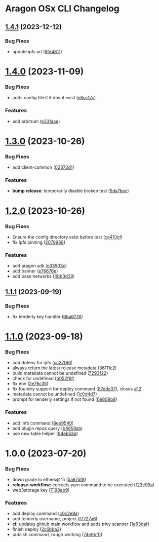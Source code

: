 # Aragon OSx CLI Changelog

## [1.4.1](https://github.com/aragon/osx-cli/compare/v1.4.0...v1.4.1) (2023-12-12)


### Bug Fixes

* update ipfs url ([9fd4811](https://github.com/aragon/osx-cli/commit/9fd481124884aca8836d92458ee983796c3f9f8c))

# [1.4.0](https://github.com/aragon/osx-cli/compare/v1.3.0...v1.4.0) (2023-11-09)


### Bug Fixes

* adds config file if it dosnt exist ([e8cc17c](https://github.com/aragon/osx-cli/commit/e8cc17cd1f0128f7c2e16bf23471a6f087090a6d))


### Features

* add arbitrum ([e331aae](https://github.com/aragon/osx-cli/commit/e331aaec4aa916df60bf80441c5c7cc5d0708deb))

# [1.3.0](https://github.com/aragon/osx-cli/compare/v1.2.0...v1.3.0) (2023-10-26)

### Bug Fixes

- add client-common ([02372d1](https://github.com/aragon/osx-cli/commit/02372d1cb86bba7e439bce7d6bc967e5f25c90a3))

### Features

- **bump release:** temporarily disable broken test ([5da7bec](https://github.com/aragon/osx-cli/commit/5da7bec39ff2155c8f464956e1ba1cf5a2d07247))

# [1.2.0](https://github.com/aragon/osx-cli/compare/v1.1.1...v1.2.0) (2023-10-26)

### Bug Fixes

- Ensure the config directory exist before test ([ce410cf](https://github.com/aragon/osx-cli/commit/ce410cf5e9db6ebb10f1c7f70296c3a4435180a5))
- fix ipfs pinning ([2079968](https://github.com/aragon/osx-cli/commit/2079968fbee323fc26575ad8ec0432d181593663))

### Features

- add aragon sdk ([c03503c](https://github.com/aragon/osx-cli/commit/c03503c8c6a5737cdc72a46da503faa3a15963f9))
- add banner ([e76676e](https://github.com/aragon/osx-cli/commit/e76676e71b377e433fa24c84be8005fb11093097))
- add base networks ([4bb3d39](https://github.com/aragon/osx-cli/commit/4bb3d39ab471b96554e1dad46eca128c5c43ab9f))

## [1.1.1](https://github.com/aragon/osx-cli/compare/v1.1.0...v1.1.1) (2023-09-19)

### Bug Fixes

- fix tenderly key handler ([6ba6776](https://github.com/aragon/osx-cli/commit/6ba677681123cad64fe39e47bdbcea45e2bafe32))

# [1.1.0](https://github.com/aragon/osx-cli/compare/v1.0.0...v1.1.0) (2023-09-18)

### Bug Fixes

- add dotenv for ipfs ([cc37f66](https://github.com/aragon/osx-cli/commit/cc37f667e0ce74028e54b953d4d5f9ea19661f45))
- always return the latest release metadata ([36111c2](https://github.com/aragon/osx-cli/commit/36111c2b7ad4f80e714a1d4f74e26476b912f478))
- build metadata cannot be undefined ([7293f22](https://github.com/aragon/osx-cli/commit/7293f22394b64113b898b0fc27f87b2cb6ba7671))
- check for undefined ([b052f9f](https://github.com/aragon/osx-cli/commit/b052f9fc3a6bd2e5b19f5ed197d1886317cfb4d7))
- fix env ([2e76c35](https://github.com/aragon/osx-cli/commit/2e76c352cdaa603f95a57053592eb6cf7dfe9829))
- fix foundry support for deploy command ([87dda37](https://github.com/aragon/osx-cli/commit/87dda3793448fb6be640cc3c37f27b7b270e3b14)), closes [#12](https://github.com/aragon/osx-cli/issues/12)
- metadata cannot be undefined ([1c0d4d7](https://github.com/aragon/osx-cli/commit/1c0d4d73caf438b112527c9497cc732f82d49168))
- prompt for tenderly settings if not found ([6e809b9](https://github.com/aragon/osx-cli/commit/6e809b923397eeaf2a7b8778849b7cde7e7789c2))

### Features

- add info command ([8ee9540](https://github.com/aragon/osx-cli/commit/8ee954083aaabd54612e73358b28802d6ff119ca))
- add plugin repos query ([b4658ab](https://github.com/aragon/osx-cli/commit/b4658ab1b0eeda2042a877a09fdf0f9bcbb20c9a))
- use new table helper ([64eb53d](https://github.com/aragon/osx-cli/commit/64eb53dcce95005a202639e19d6459dd88f555d9))

# 1.0.0 (2023-07-20)

### Bug Fixes

- down grade to ethers@^5 ([5a975f8](https://github.com/aragon/cli/commit/5a975f818049e3ecdd04d74242a394d995b1079c))
- **release-workflow:** corrects yarn command to be executed ([f23c99a](https://github.com/aragon/cli/commit/f23c99ae65bfe34c5fc171821205a6fd55ee2523))
- web3storage key ([7198eb9](https://github.com/aragon/cli/commit/7198eb93b5d35805bce4e8b6e902d7acacda8b0b))

### Features

- add deploy command ([c0c2e9a](https://github.com/aragon/cli/commit/c0c2e9a431254fcf9d5ddc5f56ddb72dcd87de15))
- add tenderly username, project ([f7727a6](https://github.com/aragon/cli/commit/f7727a674fc022666c9c350fc736d674985e5443))
- **ci:** updates github main workflow and adds trivy scanner ([1e63daf](https://github.com/aragon/cli/commit/1e63daf0d3988173fa96ac0138c5da28010b37d5))
- finish deploy ([2c6bba2](https://github.com/aragon/cli/commit/2c6bba2fc6529d3c0bbff27ff68cf362145bd553))
- publish command, rough working ([74e9bf0](https://github.com/aragon/cli/commit/74e9bf02e5243f1273b32ffa880e7552e5b432cc))
